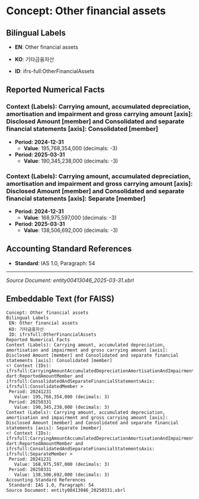 # Concept: Other financial assets

## Bilingual Labels
- **EN**: Other financial assets
- **KO**: 기타금융자산

- **ID**: ifrs-full:OtherFinancialAssets

## Reported Numerical Facts

### **Context (Labels): Carrying amount, accumulated depreciation, amortisation and impairment and gross carrying amount [axis]: Disclosed Amount [member] and Consolidated and separate financial statements [axis]: Consolidated [member]**
<!-- Context (IDs): ifrs-full:CarryingAmountAccumulatedDepreciationAmortisationAndImpairmentAndGrossCarryingAmountAxis: dart:ReportedAmountMember and ifrs-full:ConsolidatedAndSeparateFinancialStatementsAxis: ifrs-full:ConsolidatedMember -->
- **Period: 2024-12-31**
  - **Value**: 195,768,354,000 (decimals: -3)
- **Period: 2025-03-31**
  - **Value**: 190,345,238,000 (decimals: -3)

### **Context (Labels): Carrying amount, accumulated depreciation, amortisation and impairment and gross carrying amount [axis]: Disclosed Amount [member] and Consolidated and separate financial statements [axis]: Separate [member]**
<!-- Context (IDs): ifrs-full:CarryingAmountAccumulatedDepreciationAmortisationAndImpairmentAndGrossCarryingAmountAxis: dart:ReportedAmountMember and ifrs-full:ConsolidatedAndSeparateFinancialStatementsAxis: ifrs-full:SeparateMember -->
- **Period: 2024-12-31**
  - **Value**: 168,975,597,000 (decimals: -3)
- **Period: 2025-03-31**
  - **Value**: 138,506,692,000 (decimals: -3)

## Accounting Standard References
- **Standard**: IAS 1.0, Paragraph: 54

---
*Source Document: entity00413046_2025-03-31.xbrl*
## Embeddable Text (for FAISS)
```text
Concept: Other financial assets
Bilingual Labels
 EN: Other financial assets
 KO: 기타금융자산
 ID: ifrsfull:OtherFinancialAssets
Reported Numerical Facts
Context (Labels): Carrying amount, accumulated depreciation, amortisation and impairment and gross carrying amount [axis]: Disclosed Amount [member] and Consolidated and separate financial statements [axis]: Consolidated [member]
<! Context (IDs): ifrsfull:CarryingAmountAccumulatedDepreciationAmortisationAndImpairmentAndGrossCarryingAmountAxis: dart:ReportedAmountMember and ifrsfull:ConsolidatedAndSeparateFinancialStatementsAxis: ifrsfull:ConsolidatedMember >
 Period: 20241231
   Value: 195,768,354,000 (decimals: 3)
 Period: 20250331
   Value: 190,345,238,000 (decimals: 3)
Context (Labels): Carrying amount, accumulated depreciation, amortisation and impairment and gross carrying amount [axis]: Disclosed Amount [member] and Consolidated and separate financial statements [axis]: Separate [member]
<! Context (IDs): ifrsfull:CarryingAmountAccumulatedDepreciationAmortisationAndImpairmentAndGrossCarryingAmountAxis: dart:ReportedAmountMember and ifrsfull:ConsolidatedAndSeparateFinancialStatementsAxis: ifrsfull:SeparateMember >
 Period: 20241231
   Value: 168,975,597,000 (decimals: 3)
 Period: 20250331
   Value: 138,506,692,000 (decimals: 3)
Accounting Standard References
 Standard: IAS 1.0, Paragraph: 54
Source Document: entity00413046_20250331.xbrl
```
